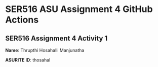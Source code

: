 # SER516 ASU Assignment 4 GitHub Actions


## SER516 Assignment 4 Activity 1

**Name**: Thrupthi Hosahalli Manjunatha

**ASURITE ID**: thosahal  

